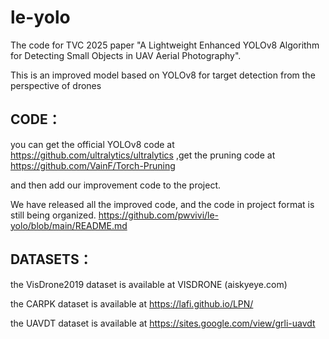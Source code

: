 # le-yolo
The code for TVC 2025 paper "A Lightweight Enhanced YOLOv8 Algorithm for Detecting Small Objects in UAV Aerial Photography".

This is an improved model based on YOLOv8 for target detection from the perspective of drones

## CODE：
you can get the official  YOLOv8 code at https://github.com/ultralytics/ultralytics
,get the pruning code at https://github.com/VainF/Torch-Pruning

and then add our improvement code to the project.

We have released all the improved code, and the code in project format is still being organized.
https://github.com/pwvivi/le-yolo/blob/main/README.md
## DATASETS：

the VisDrone2019 dataset is available at VISDRONE (aiskyeye.com)

the CARPK dataset is available at https://lafi.github.io/LPN/

the UAVDT dataset is available at https://sites.google.com/view/grli-uavdt
